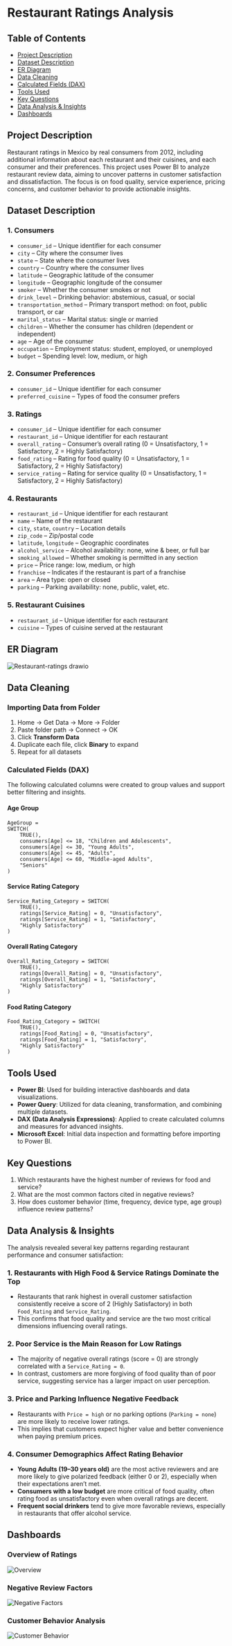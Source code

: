 # Restaurant Ratings Analysis

## Table of Contents
- [Project Description](#project-description)
- [Dataset Description](#dataset-description)
- [ER Diagram](#er-diagram)
- [Data Cleaning](#data-cleaning)
- [Calculated Fields (DAX)](#calculated-fields-dax)
- [Tools Used](#tools-used)
- [Key Questions](#key-question)
- [Data Analysis & Insights](#data-analysis--insights)
- [Dashboards](#dashboards)


## Project Description
Restaurant ratings in Mexico by real consumers from 2012, including additional information about each restaurant and their cuisines, and each consumer and their preferences.
This project uses Power BI to analyze restaurant review data, aiming to uncover patterns in customer satisfaction and dissatisfaction. The focus is on food quality, service experience, pricing concerns, and customer behavior to provide actionable insights.

## Dataset Description

### 1. Consumers

- `consumer_id` – Unique identifier for each consumer  
- `city` – City where the consumer lives  
- `state` – State where the consumer lives  
- `country` – Country where the consumer lives  
- `latitude` – Geographic latitude of the consumer  
- `longitude` – Geographic longitude of the consumer  
- `smoker` – Whether the consumer smokes or not  
- `drink_level` – Drinking behavior: abstemious, casual, or social  
- `transportation_method` – Primary transport method: on foot, public transport, or car  
- `marital_status` – Marital status: single or married  
- `children` – Whether the consumer has children (dependent or independent)  
- `age` – Age of the consumer  
- `occupation` – Employment status: student, employed, or unemployed  
- `budget` – Spending level: low, medium, or high  


### 2. Consumer Preferences

- `consumer_id` – Unique identifier for each consumer  
- `preferred_cuisine` – Types of food the consumer prefers  


### 3. Ratings

- `consumer_id` – Unique identifier for each consumer  
- `restaurant_id` – Unique identifier for each restaurant  
- `overall_rating` – Consumer’s overall rating (0 = Unsatisfactory, 1 = Satisfactory, 2 = Highly Satisfactory)  
- `food_rating` – Rating for food quality (0 = Unsatisfactory, 1 = Satisfactory, 2 = Highly Satisfactory)  
- `service_rating` – Rating for service quality (0 = Unsatisfactory, 1 = Satisfactory, 2 = Highly Satisfactory)  


### 4. Restaurants

- `restaurant_id` – Unique identifier for each restaurant  
- `name` – Name of the restaurant  
- `city`, `state`, `country` – Location details  
- `zip_code` – Zip/postal code  
- `latitude`, `longitude` – Geographic coordinates  
- `alcohol_service` – Alcohol availability: none, wine & beer, or full bar  
- `smoking_allowed` – Whether smoking is permitted in any section  
- `price` – Price range: low, medium, or high  
- `franchise` – Indicates if the restaurant is part of a franchise  
- `area` – Area type: open or closed  
- `parking` – Parking availability: none, public, valet, etc.  


### 5. Restaurant Cuisines

- `restaurant_id` – Unique identifier for each restaurant  
- `cuisine` – Types of cuisine served at the restaurant 

## ER Diagram
![Restaurant-ratings drawio](https://github.com/DaoDucManh14/restaurant-ratings-powerbi/blob/main/screenshots/Er_diagram.png)

## Data Cleaning

### Importing Data from Folder
1. Home → Get Data → More → Folder  
2. Paste folder path → Connect → OK  
3. Click **Transform Data**
4. Duplicate each file, click **Binary** to expand
5. Repeat for all datasets

### Calculated Fields (DAX)

The following calculated columns were created to group values and support better filtering and insights.

#### Age Group
```
AgeGroup = 
SWITCH(
    TRUE(),
    consumers[Age] <= 18, "Children and Adolescents",
    consumers[Age] <= 30, "Young Adults",
    consumers[Age] <= 45, "Adults",
    consumers[Age] <= 60, "Middle-aged Adults",
    "Seniors"
)
```
#### Service Rating Category
```
Service_Rating_Category = SWITCH(
    TRUE(),
    ratings[Service_Rating] = 0, "Unsatisfactory",
    ratings[Service_Rating] = 1, "Satisfactory",
    "Highly Satisfactory"
)
```
#### Overall Rating Category
```
Overall_Rating_Category = SWITCH(
    TRUE(),
    ratings[Overall_Rating] = 0, "Unsatisfactory",
    ratings[Overall_Rating] = 1, "Satisfactory",
    "Highly Satisfactory"
)
```
#### Food Rating Category
```
Food_Rating_Category = SWITCH(
    TRUE(),
    ratings[Food_Rating] = 0, "Unsatisfactory",
    ratings[Food_Rating] = 1, "Satisfactory",
    "Highly Satisfactory"
)
```
## Tools Used

- **Power BI**: Used for building interactive dashboards and data visualizations.
- **Power Query**: Utilized for data cleaning, transformation, and combining multiple datasets.
- **DAX (Data Analysis Expressions)**: Applied to create calculated columns and measures for advanced insights.
- **Microsoft Excel**: Initial data inspection and formatting before importing to Power BI.


## Key Questions
1. Which restaurants have the highest number of reviews for food and service?  
2. What are the most common factors cited in negative reviews?  
3. How does customer behavior (time, frequency, device type, age group) influence review patterns?


## Data Analysis & Insights

The analysis revealed several key patterns regarding restaurant performance and consumer satisfaction:

### 1. Restaurants with High Food & Service Ratings Dominate the Top

- Restaurants that rank highest in overall customer satisfaction consistently receive a score of 2 (Highly Satisfactory) in both `Food_Rating` and `Service_Rating`.
- This confirms that food quality and service are the two most critical dimensions influencing overall ratings.

### 2. Poor Service is the Main Reason for Low Ratings

- The majority of negative overall ratings (score = 0) are strongly correlated with a `Service_Rating = 0`.
- In contrast, customers are more forgiving of food quality than of poor service, suggesting service has a larger impact on user perception.

### 3. Price and Parking Influence Negative Feedback

- Restaurants with `Price = high` or no parking options (`Parking = none`) are more likely to receive lower ratings.
- This implies that customers expect higher value and better convenience when paying premium prices.

### 4. Consumer Demographics Affect Rating Behavior

- **Young Adults (19–30 years old)** are the most active reviewers and are more likely to give polarized feedback (either 0 or 2), especially when their expectations aren’t met.
- **Consumers with a low budget** are more critical of food quality, often rating food as unsatisfactory even when overall ratings are decent.
- **Frequent social drinkers** tend to give more favorable reviews, especially in restaurants that offer alcohol service.

## Dashboards

### Overview of Ratings  
![Overview](https://github.com/DaoDucManh14/restaurant-ratings-powerbi/blob/main/screenshots/overview.jpg?raw=true)

### Negative Review Factors  
![Negative Factors](https://github.com/DaoDucManh14/restaurant-ratings-powerbi/blob/main/screenshots/negative_factors.jpg?raw=true)

### Customer Behavior Analysis  
![Customer Behavior](https://github.com/DaoDucManh14/restaurant-ratings-powerbi/blob/main/screenshots/customer_behavior.jpg?raw=true)

